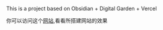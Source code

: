 This is a project based on Obsidian + Digital Garden + Vercel

你可以访问这个[网站](https://learn-for-everything.vercel.app/),看看所搭建网站的效果


